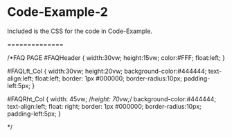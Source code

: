 Code-Example-2
==============

Included is the CSS for the code in Code-Example. 

==============

/*FAQ PAGE
#FAQHeader
{
	width:30vw;
	height:15vw;
	color:#FFF;
	float:left;
}

#FAQLft_Col
{
	width:30vw;
	height:20vw;
	background-color:#444444;
	text-align:left;
	float:left;
	border: 1px #000000;
	border-radius:10px;
	padding-left:5px;
}

#FAQRht_Col
{
	width: 45vw;
	/*height: 70vw;*/
	background-color:#444444;
	text-align:left;
	float: right;
	border: 1px #000000;
	border-radius:10px;
	padding-left:5px;
}

*/
